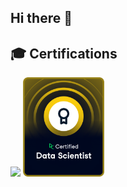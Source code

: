 ## Hi there 🐶

## 🎓 Certifications

[<img src="https://images.credly.com/images/024d0122-724d-4c5a-bd83-cfe3c4b7a073/image.png" width="150">](https://www.credly.com/badges/7b67f8b2-8f2c-4a8e-8068-5d96363a30e5/public_url)
[<img src="https://raw.githubusercontent.com/WireFoxTerrier/WireFoxTerrier/main/DS%20-%20HD%20badge.png" width="130">](https://www.datacamp.com/certificate/DS0021494083287)









<!--
**WireFoxTerrier/WireFoxTerrier** is a ✨ _special_ ✨ repository because its `README.md` (this file) appears on your GitHub profile.

Here are some ideas to get you started:

- 🔭 I’m currently working on ...
- 🌱 I’m currently learning ...
- 👯 I’m looking to collaborate on ...
- 🤔 I’m looking for help with ...
- 💬 Ask me about ...
- 📫 How to reach me: ...
- 😄 Pronouns: ...
- ⚡ Fun fact: ...
-->
